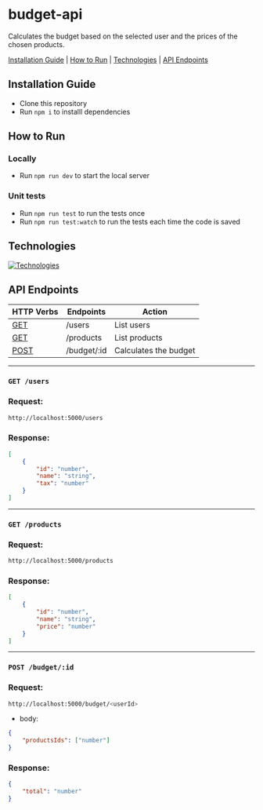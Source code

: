 # budget-api

Calculates the budget based on the selected user and the prices of the chosen products.

[Installation Guide](#installation-guide) |
[How to Run](#how-to-run) |
[Technologies](#technologies) |
[API Endpoints](#api-endpoints)

## Installation Guide

- Clone this repository
- Run `npm i` to installl dependencies

## How to Run

### Locally

- Run `npm run dev` to start the local server

### Unit tests

- Run `npm run test` to run the tests once
- Run `npm run test:watch` to run the tests each time the code is saved

## Technologies

[![Technologies](https://skillicons.dev/icons?i=nodejs,express,ts,jest)](https://skillicons.dev)

## API Endpoints

| HTTP Verbs             | Endpoints   | Action                |
| ---------------------- | ----------- | --------------------- |
| [GET](#get-users)      | /users      | List users            |
| [GET](#get-products)   | /products   | List products         |
| [POST](#post-budgetid) | /budget/:id | Calculates the budget |

---

### `GET /users`

### Request:

```bash
http://localhost:5000/users
```

### Response:

```json
[
	{
		"id": "number",
		"name": "string",
		"tax": "number"
	}
]
```

---

### `GET /products`

### Request:

```bash
http://localhost:5000/products
```

### Response:

```json
[
	{
		"id": "number",
		"name": "string",
		"price": "number"
	}
]
```

---

### `POST /budget/:id`

### Request:

```bash
http://localhost:5000/budget/<userId>
```

- body:

```json
{
	"productsIds": ["number"]
}
```

### Response:

```json
{
	"total": "number"
}
```
